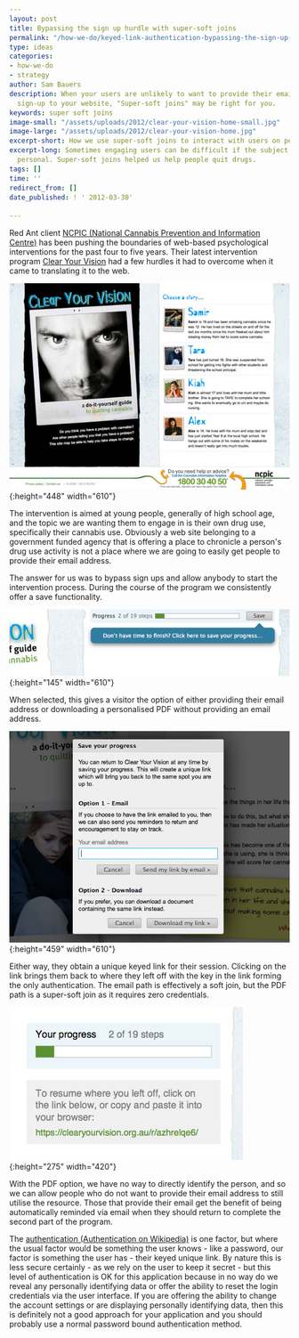 ```yaml
---
layout: post
title: Bypassing the sign up hurdle with super-soft joins
permalink: "/how-we-do/keyed-link-authentication-bypassing-the-sign-up-hurdle-with-super-soft-joins/"
type: ideas
categories:
- how-we-do
- strategy
author: Sam Bauers
description: When your users are unlikely to want to provide their email address to
  sign-up to your website, "Super-soft joins" may be right for you.
keywords: super soft joins
image-small: "/assets/uploads/2012/clear-your-vision-home-small.jpg"
image-large: "/assets/uploads/2012/clear-your-vision-home.jpg"
excerpt-short: How we use super-soft joins to interact with users on personal subjects.
excerpt-long: Sometimes engaging users can be difficult if the subject matter is intensely
  personal. Super-soft joins helped us help people quit drugs.
tags: []
time: ''
redirect_from: []
date_published: ! ' 2012-03-30'

---
```

Red Ant client [NCPIC (National Cannabis Prevention and Information Centre)](http://ncpic.org.au/) has been pushing the boundaries of web-based psychological interventions for the past four to five years. Their latest intervention program [Clear Your Vision](http://clearyourvision.org.au/) had a few hurdles it had to overcome when it came to translating it to the web.

![Clear Your Vision homepage screenshot](/assets/uploads/2012/clear-your-vision-home.jpg){:height="448" width="610"}

The intervention is aimed at young people, generally of high school age, and the topic we are wanting them to engage in is their own drug use, specifically their cannabis use. Obviously a web site belonging to a government funded agency that is offering a place to chronicle a person's drug use activity is not a place where we are going to easily get people to provide their email address.

The answer for us was to bypass sign ups and allow anybody to start the intervention process. During the course of the program we consistently offer a save functionality.

![clear-your-vision-save](/assets/uploads/2012/clear-your-vision-save.jpg){:height="145" width="610"}

When selected, this gives a visitor the option of either providing their email address or downloading a personalised PDF without providing an email address.

![clear-your-vision-dialog](/assets/uploads/2012/clear-your-vision-dialog.jpg){:height="459" width="610"}

Either way, they obtain a unique keyed link for their session. Clicking on the link brings them back to where they left off with the key in the link forming the only authentication. The email path is effectively a soft join, but the PDF path is a super-soft join as it requires zero credentials.

![clear-your-vision-pdf-detail](/assets/uploads/2012/clear-your-vision-pdf-detail.jpg){:height="275" width="420"}

With the PDF option, we have no way to directly identify the person, and so we can allow people who do not want to provide their email address to still utilise the resource. Those that provide their email get the benefit of being automatically reminded via email when they should return to complete the second part of the program.

The [authentication (Authentication on Wikipedia)](http://en.wikipedia.org/wiki/Authentication#Authentication_factors_and_identity) is one factor, but where the usual factor would be something the user knows - like a password, our factor is something the user has - their keyed unique link. By nature this is less secure certainly - as we rely on the user to keep it secret - but this level of authentication is OK for this application because in no way do we reveal any personally identifying data or offer the ability to reset the login credentials via the user interface. If you are offering the ability to change the account settings or are displaying personally identifying data, then this is definitely not a good approach for your application and you should probably use a normal password bound authentication method.
